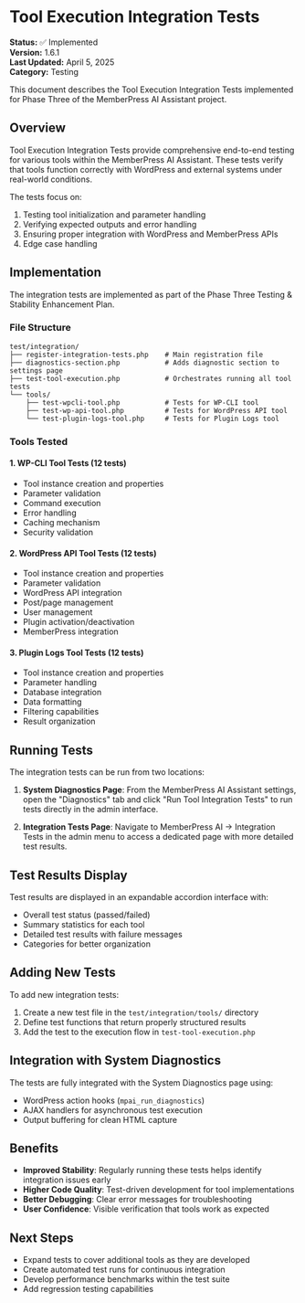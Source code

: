 # Tool Execution Integration Tests

**Status:** ✅ Implemented  
**Version:** 1.6.1  
**Last Updated:** April 5, 2025  
**Category:** Testing

This document describes the Tool Execution Integration Tests implemented for Phase Three of the MemberPress AI Assistant project.

## Overview

Tool Execution Integration Tests provide comprehensive end-to-end testing for various tools within the MemberPress AI Assistant. These tests verify that tools function correctly with WordPress and external systems under real-world conditions.

The tests focus on:
1. Testing tool initialization and parameter handling
2. Verifying expected outputs and error handling
3. Ensuring proper integration with WordPress and MemberPress APIs
4. Edge case handling

## Implementation

The integration tests are implemented as part of the Phase Three Testing & Stability Enhancement Plan.

### File Structure

```
test/integration/
├── register-integration-tests.php    # Main registration file
├── diagnostics-section.php           # Adds diagnostic section to settings page
├── test-tool-execution.php           # Orchestrates running all tool tests
└── tools/
    ├── test-wpcli-tool.php           # Tests for WP-CLI tool
    ├── test-wp-api-tool.php          # Tests for WordPress API tool
    └── test-plugin-logs-tool.php     # Tests for Plugin Logs tool
```

### Tools Tested

#### 1. WP-CLI Tool Tests (12 tests)
- Tool instance creation and properties
- Parameter validation
- Command execution
- Error handling
- Caching mechanism
- Security validation

#### 2. WordPress API Tool Tests (12 tests)
- Tool instance creation and properties
- Parameter validation
- WordPress API integration
- Post/page management
- User management
- Plugin activation/deactivation
- MemberPress integration

#### 3. Plugin Logs Tool Tests (12 tests)
- Tool instance creation and properties
- Parameter handling
- Database integration
- Data formatting
- Filtering capabilities
- Result organization

## Running Tests

The integration tests can be run from two locations:

1. **System Diagnostics Page**: From the MemberPress AI Assistant settings, open the "Diagnostics" tab and click "Run Tool Integration Tests" to run tests directly in the admin interface.

2. **Integration Tests Page**: Navigate to MemberPress AI → Integration Tests in the admin menu to access a dedicated page with more detailed test results.

## Test Results Display

Test results are displayed in an expandable accordion interface with:
- Overall test status (passed/failed)
- Summary statistics for each tool
- Detailed test results with failure messages
- Categories for better organization

## Adding New Tests

To add new integration tests:

1. Create a new test file in the `test/integration/tools/` directory
2. Define test functions that return properly structured results
3. Add the test to the execution flow in `test-tool-execution.php`

## Integration with System Diagnostics

The tests are fully integrated with the System Diagnostics page using:
- WordPress action hooks (`mpai_run_diagnostics`)
- AJAX handlers for asynchronous test execution
- Output buffering for clean HTML capture

## Benefits

- **Improved Stability**: Regularly running these tests helps identify integration issues early
- **Higher Code Quality**: Test-driven development for tool implementations
- **Better Debugging**: Clear error messages for troubleshooting
- **User Confidence**: Visible verification that tools work as expected

## Next Steps

- Expand tests to cover additional tools as they are developed
- Create automated test runs for continuous integration
- Develop performance benchmarks within the test suite
- Add regression testing capabilities